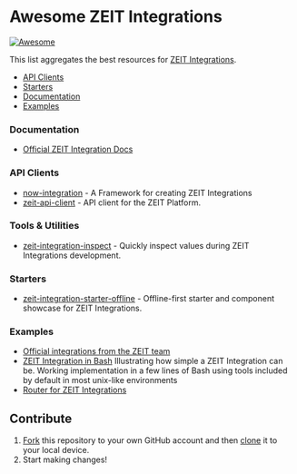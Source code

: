 # Awesome ZEIT Integrations

[![Awesome](https://cdn.rawgit.com/sindresorhus/awesome/d7305f38d29fed78fa85652e3a63e154dd8e8829/media/badge.svg)](https://github.com/sindresorhus/awesome)

This list aggregates the best resources for [ZEIT Integrations](https://zeit.co/integrations).

- [API Clients](#api-clients)
- [Starters](#starters)
- [Documentation](#documentation)
- [Examples](#examples)
### Documentation

- [Official ZEIT Integration Docs](https://zeit.co/docs/integrations/)

### API Clients

- [now-integration](https://github.com/karaggeorge/now-integration) - A Framework for creating ZEIT Integrations
- [zeit-api-client](https://github.com/manguluka/zeit-api-client) - API client for the ZEIT Platform.

### Tools & Utilities

- [zeit-integration-inspect](https://github.com/leoafarias/zeit-integration-inspect) - Quickly inspect values during ZEIT Integrations development.


### Starters

- [zeit-integration-starter-offline](https://github.com/manguluka/zeit-integration-starter-offline) - Offline-first starter and component showcase for ZEIT Integrations.

### Examples

- [Official integrations from the ZEIT team](https://github.com/zeit/integrations)
- [ZEIT Integration in Bash](https://github.com/manguluka/zeit-integration-bash) Illustrating how simple a ZEIT Integration can be. Working implementation in a few lines of Bash using tools included by default in most unix-like environments
- [Router for ZEIT Integrations](https://github.com/ph1p/zeit-integration-router)

## Contribute

1. [Fork](https://help.github.com/articles/fork-a-repo/) this repository to your own GitHub account and then [clone](https://help.github.com/articles/cloning-a-repository/) it to your local device.
2. Start making changes!
